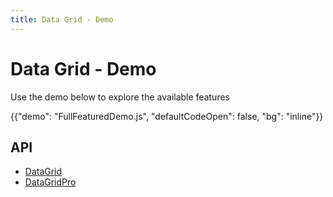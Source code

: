 ```yaml
---
title: Data Grid - Demo
---
```


# Data Grid - Demo

<p class="description">Use the demo below to explore the available features</p>

{{"demo": "FullFeaturedDemo.js", "defaultCodeOpen": false, "bg": "inline"}}

## API

- [DataGrid](/api/data-grid/data-grid/)
- [DataGridPro](/api/data-grid/data-grid-pro/)
